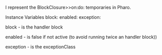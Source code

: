 I represent the BlockClosure>>on:do: temporaries in Pharo.Instance Variables	block:		<ASTBlockClosure>	enabled:		<Boolean>	exception:		<Exception>block	- is the handler blockenabled	- is false if not active (to avoid running twice an handler block))exception	- is the exceptionClass